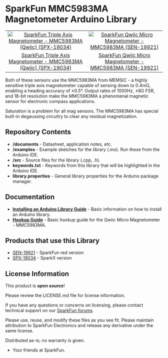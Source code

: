 SparkFun MMC5983MA Magnetometer Arduino Library
=====================================================

<table class="table table-hover table-striped table-bordered">
    <tr align="center">
        <td><a href="https://www.sparkfun.com/products/19034"><img src="https://cdn.sparkfun.com//assets/parts/1/8/6/3/7/19034-Triple_Axis_Magnetometer_-_MMC5983MA__Qwiic_-01.jpg" alt="SparkFun Triple Axis Magnetometer - MMC5983MA (Qwiic) (SPX-19034)"></a></td>
        <td><a href="https://www.sparkfun.com/products/19921"><img src="https://cdn.sparkfun.com/assets/parts/1/9/6/5/3/19921_03.jpg" alt="SparkFun Qwiic Micro Magnetometer - MMC5983MA (SEN-19921)"></a></td>
    </tr>
    <tr align="center">
        <td><a href="https://www.sparkfun.com/products/19034">SparkFun Triple Axis Magnetometer - MMC5983MA (Qwiic) (SPX-19034)</a></td>
        <td><a href="https://www.sparkfun.com/products/19921">SparkFun Qwiic Micro Magnetometer - MMC5983MA (SEN-19921)</a></td>
    </tr>
</table>


Both of these sensors use the MMC5983MA from MEMSIC - a highly sensitive triple axis magnetometer capable of sensing down to 0.4mG, enabling a heading accuracy of ±0.5°. Output rates of 1000Hz, ±8G FSR, and 18-bit resolution make the MMC5983MA a phenomenal magnetic sensor for electronic compass applications.

Saturation is a problem for all mag sensors. The MMC5983MA has special built-in degaussing circuitry to clear any residual magnetization.


Repository Contents
-------------------

* **/documents** - Datasheet, application notes, etc.
* **/examples** - Example sketches for the library (.ino). Run these from the Arduino IDE. 
* **/src** - Source files for the library (.cpp, .h).
* **keywords.txt** - Keywords from this library that will be highlighted in the Arduino IDE. 
* **library.properties** - General library properties for the Arduino package manager. 

Documentation
--------------
* **[Installing an Arduino Library Guide](https://learn.sparkfun.com/tutorials/installing-an-arduino-library)** - Basic information on how to install an Arduino library.
* **[Hookup Guide](https://learn.sparkfun.com/tutorials/qwiic-micro-magnetometer---mmc5983ma-hookup-guide)** - Basic hookup guide for the Qwiic Micro Magnetometer - MMC5983MA.

Products that use this Library
----------------

* [SEN-19921](https://www.sparkfun.com/products/19921) - SparkFun red version
* [SPX-19034](https://www.sparkfun.com/products/19034) - SparkX version

License Information
-------------------

This product is _**open source**_! 

Please review the LICENSE.md file for license information. 

If you have any questions or concerns on licensing, please contact technical support on our [SparkFun forums](https://forum.sparkfun.com/viewforum.php?f=152).

Please use, reuse, and modify these files as you see fit. Please maintain attribution to SparkFun Electronics and release any derivative under the same license.

Distributed as-is; no warranty is given.

- Your friends at SparkFun.

_<COLLABORATION CREDIT>_
